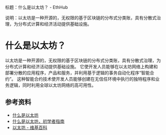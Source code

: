 标题：什么是以太坊？ - EthHub

说明：以太坊是一种开源的，无权限的基于区块链的分布式分类账，具有分散式治理，为分布式计算和经济活动提供基础设施。

# 什么是以太坊？

以太坊是一种开源的，无权限的基于区块链的分布式分类账，具有分散式治理，为分布式计算和经济活动提供基础设施。 它使开发人员能够在以太坊网络上构建和部署分散的应用程序，产品和服务，并利用基于逻辑的事务自动化程序“智能合约”。 这种智能合约技术使开发人员能够创建在无信任环境中执行的独特程序和业务逻辑，同时利用全球以太坊网络的高可用性。

## 参考资料

* [什么是以太坊](https://blockgeeks.com/guides/ethereum/)
* [什么是以太坊，初学者指南](https://cointelegraph.com/ethereum-for-beginners/what-is-ethereum)
* [以太坊 - 维基百科](https://en.wikipedia.org/wiki/Ethereum)

